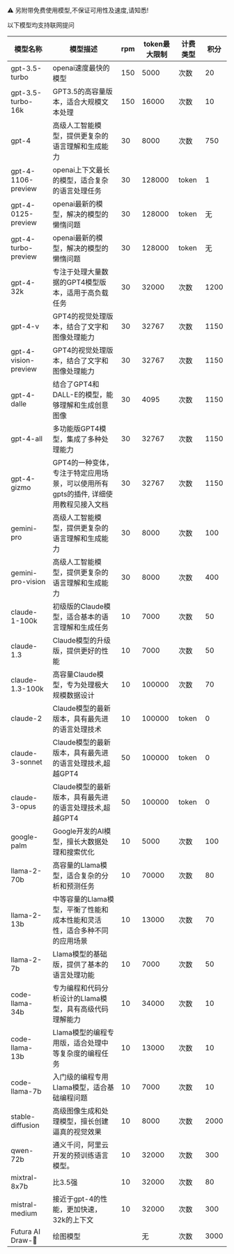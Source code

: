 ⚠️ 另附带免费使用模型,不保证可用性及速度,请知悉!

以下模型均支持联网提问

| 模型名称 | 模型描述 | rpm | token最大限制 | 计费类型 | 积分 |
| --- | --- | --- | --- | --- | --- |
| gpt-3.5-turbo | openai速度最快的模型 | 150 | 5000 | 次数 | 20 |
| gpt-3.5-turbo-16k | GPT3.5的高容量版本，适合大规模文本处理 | 150 | 16000 | 次数 | 10 |
| gpt-4 | 高级人工智能模型，提供更复杂的语言理解和生成能力 | 30 | 8000 | 次数 | 750 |
| gpt-4-1106-preview | openai上下文最长的模型，适合复杂的语言处理任务 | 30 | 128000 | token | 1 |
| gpt-4-0125-preview | openai最新的模型，解决的模型的懒惰问题 | 30 | 128000 | token | 无 |
| gpt-4-turbo-preview | openai最新的模型，解决的模型的懒惰问题 | 30 | 128000 | token | 无 |
| gpt-4-32k | 专注于处理大量数据的GPT4模型版本，适用于高负载任务 | 30 | 32000 | 次数 | 1200 |
| gpt-4-v | GPT4的视觉处理版本，结合了文字和图像处理能力 | 30 | 32767 | 次数 | 1150 |
| gpt-4-vision-preview | GPT4的视觉处理版本，结合了文字和图像处理能力 | 30 | 32767 | 次数 | 1150 |
| gpt-4-dalle | 结合了GPT4和DALL-E的模型，能够理解和生成创意图像 | 30 | 4095 | 次数 | 1150 |
| gpt-4-all | 多功能版GPT4模型，集成了多种处理能力 | 30 | 32767 | 次数 | 1150 |
| gpt-4-gizmo | GPT4的一种变体，专注于特定应用场景，可以使用所有gpts的插件, 详细使用教程见接入文档 | 30 | 32767 | 次数 | 1150 |
| gemini-pro | 高级人工智能模型，提供更复杂的语言理解和生成能力 | 30 | 8000 | 次数 | 100 |
| gemini-pro-vision | 高级人工智能模型，提供更复杂的语言理解和生成能力 | 30 | 8000 | 次数 | 400 |
| claude-1-100k | 初级版的Claude模型，适合基本的语言理解和生成任务 | 10 | 7000 | 次数 | 50 |
| claude-1.3 | Claude模型的升级版，提供更好的性能 | 10 | 7000 | 次数 | 50 |
| claude-1.3-100k | 高容量Claude模型，专为处理极大规模数据设计 | 10 | 100000 | 次数 | 70 |
| claude-2 | Claude模型的最新版本，具有最先进的语言处理技术 | 10 | 100000 | token | 0 |
| claude-3-sonnet | Claude模型的最新版本，具有最先进的语言处理技术,超越GPT4 | 50 | 100000 | token | 0 |
| claude-3-opus | Claude模型的最新版本，具有最先进的语言处理技术,超越GPT4 | 50 | 100000 | token | 0 |
| google-palm | Google开发的AI模型，擅长大数据处理和搜索优化 | 10 | 5000 | 次数 | 100 |
| llama-2-70b | 高容量的Llama模型，适合复杂的分析和预测任务 | 10 | 70000 | 次数 | 80 |
| llama-2-13b | 中等容量的Llama模型，平衡了性能和成本性能和灵活性，适合多种不同的应用场景 | 10 | 13000 | 次数 | 70 |
| llama-2-7b | Llama模型的基础版，提供了基本的语言处理功能 | 10 | 7000 | 次数 | 50 |
| code-llama-34b | 专为编程和代码分析设计的Llama模型，具有高级代码理解能力 | 10 | 34000 | 次数 | 10 |
| code-llama-13b | Llama模型的编程专用版，适合处理中等复杂度的编程任务 | 10 | 13000 | 次数 | 10 |
| code-llama-7b | 入门级的编程专用Llama模型，适合基础编程问题 | 10 | 7000 | 次数 | 10 |
| stable-diffusion | 高级图像生成和处理模型，擅长创建逼真的视觉效果 | 10 | 8000 | 次数 | 2000 |
| qwen-72b | 通义千问，阿里云开发的预训练语言模型。 | 10 | 32000 | 次数 | 300 |
| mixtral-8x7b | 比3.5强 | 10 | 32000 | 次数 | 80 |
| mistral-medium | 接近于gpt-4的性能，更加快速，32k的上下文 | 10 | 32000 | 次数 | 300 |
| Futura AI Draw-🎨 | 绘图模型 |  | 无 | 次数 | 3000 |

